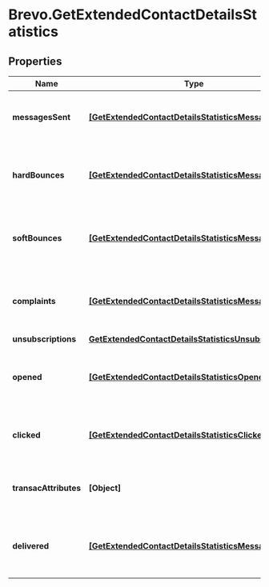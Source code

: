 # Brevo.GetExtendedContactDetailsStatistics

## Properties
Name | Type | Description | Notes
------------ | ------------- | ------------- | -------------
**messagesSent** | [**[GetExtendedContactDetailsStatisticsMessagesSent]**](GetExtendedContactDetailsStatisticsMessagesSent.md) | Listing of the sent campaign for the contact | [optional] 
**hardBounces** | [**[GetExtendedContactDetailsStatisticsMessagesSent]**](GetExtendedContactDetailsStatisticsMessagesSent.md) | Listing of the hardbounes generated by the contact | [optional] 
**softBounces** | [**[GetExtendedContactDetailsStatisticsMessagesSent]**](GetExtendedContactDetailsStatisticsMessagesSent.md) | Listing of the softbounes generated by the contact | [optional] 
**complaints** | [**[GetExtendedContactDetailsStatisticsMessagesSent]**](GetExtendedContactDetailsStatisticsMessagesSent.md) | Listing of the complaints generated by the contact | [optional] 
**unsubscriptions** | [**GetExtendedContactDetailsStatisticsUnsubscriptions**](GetExtendedContactDetailsStatisticsUnsubscriptions.md) |  | [optional] 
**opened** | [**[GetExtendedContactDetailsStatisticsOpened]**](GetExtendedContactDetailsStatisticsOpened.md) | Listing of the openings generated by the contact | [optional] 
**clicked** | [**[GetExtendedContactDetailsStatisticsClicked]**](GetExtendedContactDetailsStatisticsClicked.md) | Listing of the clicks generated by the contact | [optional] 
**transacAttributes** | **[Object]** | Listing of the transactional attributes for the contact | [optional] 
**delivered** | [**[GetExtendedContactDetailsStatisticsMessagesSent]**](GetExtendedContactDetailsStatisticsMessagesSent.md) | Listing of the delivered campaign for the contact | [optional] 


